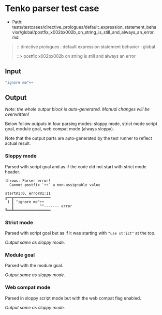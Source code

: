 # Tenko parser test case

- Path: tests/testcases/directive_prologues/default_expression_statement_behavior/global/postfix_x002bx002b_on_string_is_still_and_always_an_error.md

> :: directive prologues : default expression statement behavior : global
>
> ::> postfix x002bx002b on string is still and always an error

## Input

`````js
"ignore me"++
`````

## Output

_Note: the whole output block is auto-generated. Manual changes will be overwritten!_

Below follow outputs in four parsing modes: sloppy mode, strict mode script goal, module goal, web compat mode (always sloppy).

Note that the output parts are auto-generated by the test runner to reflect actual result.

### Sloppy mode

Parsed with script goal and as if the code did not start with strict mode header.

`````
throws: Parser error!
  Cannot postfix `++` a non-assignable value

start@1:0, error@1:11
╔══╦═════════════════
 1 ║ "ignore me"++
   ║            ^^------- error
╚══╩═════════════════

`````

### Strict mode

Parsed with script goal but as if it was starting with `"use strict"` at the top.

_Output same as sloppy mode._

### Module goal

Parsed with the module goal.

_Output same as sloppy mode._

### Web compat mode

Parsed in sloppy script mode but with the web compat flag enabled.

_Output same as sloppy mode._
